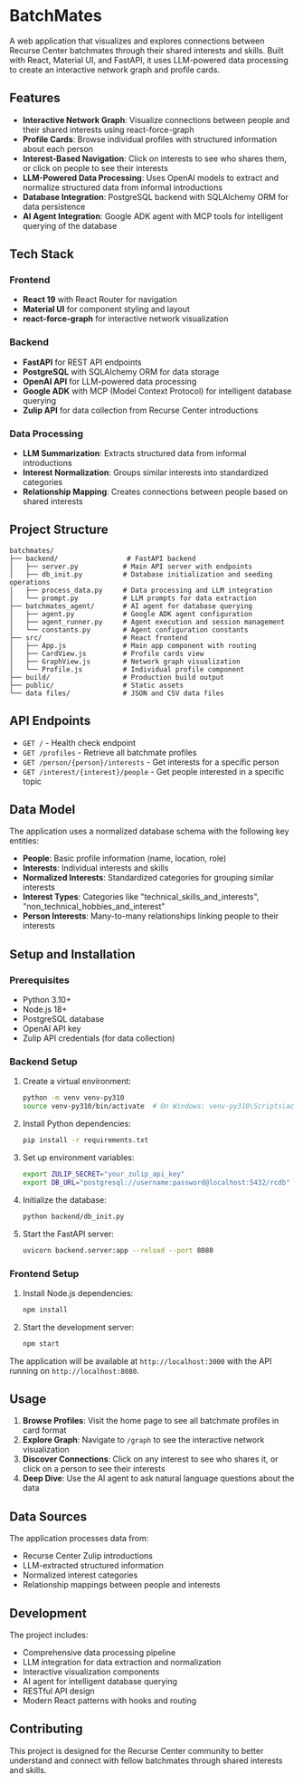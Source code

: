 # BatchMates

A web application that visualizes and explores connections between Recurse Center batchmates through their shared interests and skills. Built with React, Material UI, and FastAPI, it uses LLM-powered data processing to create an interactive network graph and profile cards.

## Features

- **Interactive Network Graph**: Visualize connections between people and their shared interests using react-force-graph
- **Profile Cards**: Browse individual profiles with structured information about each person
- **Interest-Based Navigation**: Click on interests to see who shares them, or click on people to see their interests
- **LLM-Powered Data Processing**: Uses OpenAI models to extract and normalize structured data from informal introductions
- **Database Integration**: PostgreSQL backend with SQLAlchemy ORM for data persistence
- **AI Agent Integration**: Google ADK agent with MCP tools for intelligent querying of the database

## Tech Stack

### Frontend
- **React 19** with React Router for navigation
- **Material UI** for component styling and layout
- **react-force-graph** for interactive network visualization

### Backend
- **FastAPI** for REST API endpoints
- **PostgreSQL** with SQLAlchemy ORM for data storage
- **OpenAI API** for LLM-powered data processing
- **Google ADK** with MCP (Model Context Protocol) for intelligent database querying
- **Zulip API** for data collection from Recurse Center introductions

### Data Processing
- **LLM Summarization**: Extracts structured data from informal introductions
- **Interest Normalization**: Groups similar interests into standardized categories
- **Relationship Mapping**: Creates connections between people based on shared interests

## Project Structure

```
batchmates/
├── backend/                 # FastAPI backend
│   ├── server.py           # Main API server with endpoints
│   ├── db_init.py          # Database initialization and seeding operations
│   ├── process_data.py     # Data processing and LLM integration
│   └── prompt.py           # LLM prompts for data extraction
├── batchmates_agent/       # AI agent for database querying
│   ├── agent.py            # Google ADK agent configuration
│   ├── agent_runner.py     # Agent execution and session management
│   └── constants.py        # Agent configuration constants
├── src/                    # React frontend
│   ├── App.js              # Main app component with routing
│   ├── CardView.js         # Profile cards view
│   ├── GraphView.js        # Network graph visualization
│   └── Profile.js          # Individual profile component
├── build/                  # Production build output
├── public/                 # Static assets
└── data files/             # JSON and CSV data files
```

## API Endpoints

- `GET /` - Health check endpoint
- `GET /profiles` - Retrieve all batchmate profiles
- `GET /person/{person}/interests` - Get interests for a specific person
- `GET /interest/{interest}/people` - Get people interested in a specific topic

## Data Model

The application uses a normalized database schema with the following key entities:

- **People**: Basic profile information (name, location, role)
- **Interests**: Individual interests and skills
- **Normalized Interests**: Standardized categories for grouping similar interests
- **Interest Types**: Categories like "technical_skills_and_interests", "non_technical_hobbies_and_interest"
- **Person Interests**: Many-to-many relationships linking people to their interests

## Setup and Installation

### Prerequisites
- Python 3.10+
- Node.js 18+
- PostgreSQL database
- OpenAI API key
- Zulip API credentials (for data collection)

### Backend Setup
1. Create a virtual environment:
   ```bash
   python -m venv venv-py310
   source venv-py310/bin/activate  # On Windows: venv-py310\Scripts\activate
   ```

2. Install Python dependencies:
   ```bash
   pip install -r requirements.txt
   ```

3. Set up environment variables:
   ```bash
   export ZULIP_SECRET="your_zulip_api_key"
   export DB_URL="postgresql://username:password@localhost:5432/rcdb"
   ```

4. Initialize the database:
   ```bash
   python backend/db_init.py
   ```

5. Start the FastAPI server:
   ```bash
   uvicorn backend.server:app --reload --port 8080
   ```

### Frontend Setup
1. Install Node.js dependencies:
   ```bash
   npm install
   ```

2. Start the development server:
   ```bash
   npm start
   ```

The application will be available at `http://localhost:3000` with the API running on `http://localhost:8080`.

## Usage

1. **Browse Profiles**: Visit the home page to see all batchmate profiles in card format
2. **Explore Graph**: Navigate to `/graph` to see the interactive network visualization
3. **Discover Connections**: Click on any interest to see who shares it, or click on a person to see their interests
4. **Deep Dive**: Use the AI agent to ask natural language questions about the data

## Data Sources

The application processes data from:
- Recurse Center Zulip introductions
- LLM-extracted structured information
- Normalized interest categories
- Relationship mappings between people and interests

## Development

The project includes:
- Comprehensive data processing pipeline
- LLM integration for data extraction and normalization
- Interactive visualization components
- AI agent for intelligent database querying
- RESTful API design
- Modern React patterns with hooks and routing

## Contributing

This project is designed for the Recurse Center community to better understand and connect with fellow batchmates through shared interests and skills.